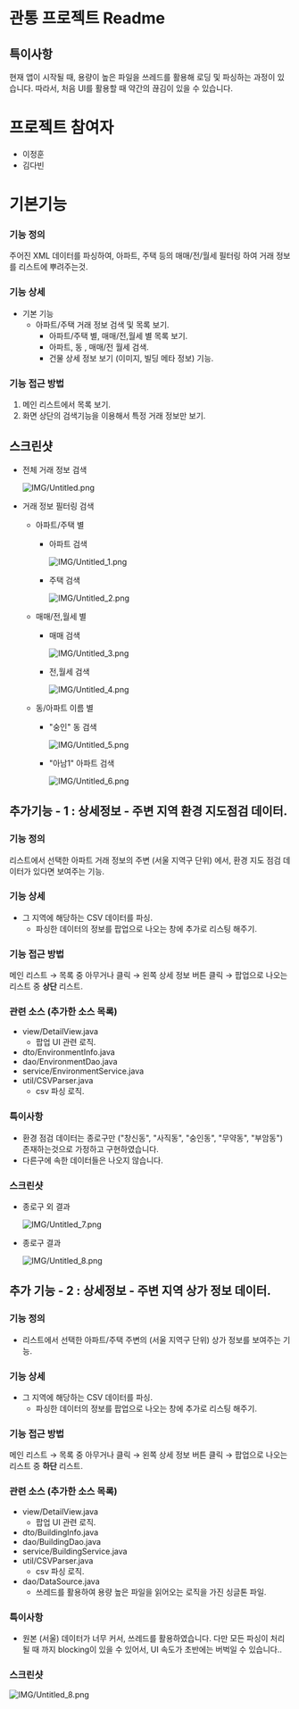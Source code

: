 # 관통 프로젝트 Readme

## 특이사항
현재 앱이 시작될 때, 용량이 높은 파일을 쓰레드를 활용해 로딩 및 파싱하는 과정이 있습니다.
따라서, 처음 UI를 활용할 때 약간의 끊김이 있을 수 있습니다.

# 프로젝트 참여자

- 이정훈
- 김다빈

# 기본기능

### 기능 정의

주어진 XML 데이터를 파싱하여, 아파트, 주택 등의 매매/전/월세 필터링 하여 거래 정보를 리스트에 뿌려주는것.

### 기능 상세

- 기본 기능
    - 아파트/주택 거래 정보 검색 및 목록 보기.
        - 아파트/주택 별, 매매/전,월세 별 목록 보기.
        - 아파트, 동 , 매매/전 월세 검색.
        - 건물 상세 정보 보기 (이미지, 빌딩 메타 정보) 기능.

### 기능 접근 방법

1. 메인 리스트에서 목록 보기.
2. 화면 상단의 검색기능을 이용해서 특정 거래 정보만 보기.

## 스크린샷

- 전체 거래 정보 검색

    ![IMG/Untitled.png](IMG/Untitled.png)

- 거래 정보 필터링 검색
    - 아파트/주택 별
        - 아파트 검색

            ![IMG/Untitled_1.png](IMG/Untitled_1.JPG)

        - 주택 검색

            ![IMG/Untitled_2.png](IMG/Untitled_2.JPG)
        
    - 매매/전,월세 별
        - 매매 검색

            ![IMG/Untitled_3.png](IMG/Untitled_3.png)

        - 전,월세 검색

            ![IMG/Untitled_4.png](IMG/Untitled_4.png)

    - 동/아파트 이름 별
        - "숭인" 동 검색

            ![IMG/Untitled_5.png](IMG/Untitled_5.png)

        - "아남1" 아파트 검색

            ![IMG/Untitled_6.png](IMG/Untitled_6.png)

## 추가기능 - 1 : 상세정보 - 주변 지역 환경 지도점검 데이터.

### 기능 정의

리스트에서 선택한 아파트 거래 정보의 주변 (서울 지역구 단위) 에서, 환경 지도 점검 데이터가 있다면 보여주는 기능.

### 기능 상세

- 그 지역에 해당하는 CSV 데이터를 파싱.
    - 파싱한 데이터의 정보를 팝업으로 나오는 창에 추가로 리스팅 해주기.

### 기능 접근 방법

메인 리스트 → 목록 중 아무거나 클릭 → 왼쪽 상세 정보 버튼 클릭 → 팝업으로 나오는 리스트 중 **상단** 리스트.

### 관련 소스 (추가한 소스 목록)

- view/DetailView.java
    - 팝업 UI 관련 로직.
- dto/EnvironmentInfo.java
- dao/EnvironmentDao.java
- service/EnvironmentService.java
- util/CSVParser.java
    - csv 파싱 로직.

### 특이사항

- 환경 점검 데이터는 종로구만 ("창신동", "사직동", "숭인동", "무약동", "부암동") 존재하는것으로 가정하고 구현하였습니다.
- 다른구에 속한 데이터들은 나오지 않습니다.

### 스크린샷

- 종로구 외 결과

    ![IMG/Untitled_7.png](IMG/Untitled_7.png)

- 종로구 결과

    ![IMG/Untitled_8.png](IMG/Untitled_8.png)

## 추가 기능 - 2 : 상세정보 - 주변 지역 상가 정보 데이터.

### 기능 정의

- 리스트에서 선택한 아파트/주택 주변의 (서울 지역구 단위) 상가 정보를 보여주는 기능.

### 기능 상세

- 그 지역에 해당하는 CSV 데이터를 파싱.
    - 파싱한 데이터의 정보를 팝업으로 나오는 창에 추가로 리스팅 해주기.

### 기능 접근 방법

메인 리스트 → 목록 중 아무거나 클릭 → 왼쪽 상세 정보 버튼 클릭 → 팝업으로 나오는 리스트 중 **하단** 리스트.

### 관련 소스 (추가한 소스 목록)

- view/DetailView.java
    - 팝업 UI 관련 로직.
- dto/BuildingInfo.java
- dao/BuildingDao.java
- service/BuildingService.java
- util/CSVParser.java
    - csv 파싱 로직.
- dao/DataSource.java
    - 쓰레드를 활용하여 용량 높은 파일을 읽어오는 로직을 가진 싱글톤 파일.

### 특이사항

- 원본 (서울) 데이터가 너무 커서, 쓰레드를 활용하였습니다. 다만 모든 파싱이 처리될 때 까지 blocking이 있을 수 있어서, UI 속도가 초반에는 버벅일 수 있습니다..

### 스크린샷

![IMG/Untitled_8.png](IMG/Untitled_8.png)

